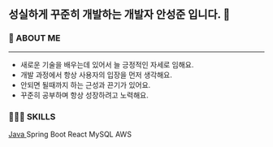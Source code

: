 ## 성실하게 꾸준히 개발하는 개발자 안성준 입니다. 👋

### 🔎 ABOUT ME
---
- 새로운 기술을 배우는데 있어서 늘 긍정적인 자세로 임해요.
- 개발 과정에서 항상 사용자의 입장을 먼저 생각해요.
- 안되면 될때까지 하는 근성과 끈기가 있어요.
- 꾸준히 공부하며 항상 성장하려고 노력해요.

### 👨🏻‍💻 SKILLS
[Java ](https://camo.githubusercontent.com/eef8c344f8babfb25816f876ff4f60e7cdfe2d1760db131adc890e50ba66ac37/68747470733a2f2f696d672e736869656c64732e696f2f62616467652f4a6176612d3030373339363f7374796c653d666c61742d737175617265266c6f676f3d6a617661266c6f676f436f6c6f723d7768697465)
Spring Boot React MySQL
AWS
